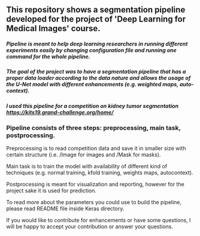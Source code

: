 ## This repository shows a segmentation pipeline developed for the project of 'Deep Learning for Medical Images' course.
 
##### Pipeline is meant to help deep learning researchers in running different experiments easily by changing configuration file and running one command for the whole pipeline.
##### The goal of the project was to have a segmentation pipeline that has a proper data loader according to the data nature and allows the usage of the U-Net model with different enhancements (e.g. weighted maps, auto-context).   

##### I used this pipeline for a competition on kidney tumor segmentation https://kits19.grand-challenge.org/home/ 

### Pipeline consists of three steps: preprocessing, main task, postprocessing.

Preprocessing is to read competition data and save it in smaller size with certain structure (i.e. /Image for images and /Mask for masks). 

Main task is to train the model with availability of different kind of techniques (e.g. normal training, kfold training, weights maps, autocontext).

Postprocessing is meant for visualization and reporting, however for the project sake it is used for prediction.

To read more about the parameters you could use to build the pipeline, please read README file inside Keras directory.

If you would like to contribute for enhancements or have some questions, I will be happy to accept your contribution or answer your questions.
 